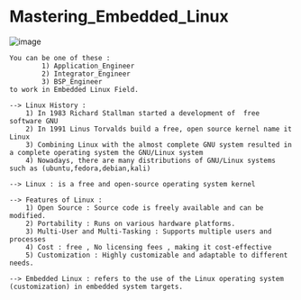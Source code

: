 # Mastering_Embedded_Linux

![image](https://github.com/Mahmoud-Gharib/Mastering_Embedded_Linux/assets/62407045/db3c8af0-6932-4130-a6c8-8d9126591fed)

    You can be one of these :
            1) Application_Engineer 
            2) Integrator_Engineer
            3) BSP_Engineer
    to work in Embedded Linux Field.

    --> Linux History :
        1) In 1983 Richard Stallman started a development of  free software GNU
        2) In 1991 Linus Torvalds build a free, open source kernel name it Linux
        3) Combining Linux with the almost complete GNU system resulted in a complete operating system the GNU/Linux system
        4) Nowadays, there are many distributions of GNU/Linux systems such as (ubuntu,fedora,debian,kali)
    
    --> Linux : is a free and open-source operating system kernel

    --> Features of Linux :
        1) Open Source : Source code is freely available and can be modified.
        2) Portability : Runs on various hardware platforms.
        3) Multi-User and Multi-Tasking : Supports multiple users and processes
        4) Cost : free , No licensing fees , making it cost-effective
        5) Customization : Highly customizable and adaptable to different needs.

    --> Embedded Linux : refers to the use of the Linux operating system (customization) in embedded system targets.
